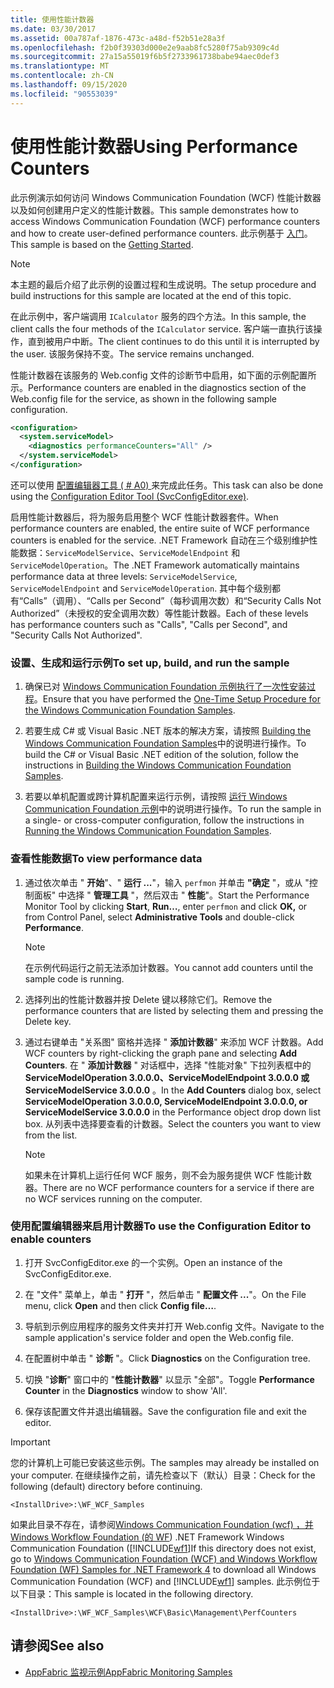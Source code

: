 ```yaml
---
title: 使用性能计数器
ms.date: 03/30/2017
ms.assetid: 00a787af-1876-473c-a48d-f52b51e28a3f
ms.openlocfilehash: f2b0f39303d000e2e9aab8fc5280f75ab9309c4d
ms.sourcegitcommit: 27a15a55019f6b5f2733961738babe94aec0def3
ms.translationtype: MT
ms.contentlocale: zh-CN
ms.lasthandoff: 09/15/2020
ms.locfileid: "90553039"
---
```

# <a name="using-performance-counters"></a><span data-ttu-id="0f651-102">使用性能计数器</span><span class="sxs-lookup"><span data-stu-id="0f651-102">Using Performance Counters</span></span>
<span data-ttu-id="0f651-103">此示例演示如何访问 Windows Communication Foundation (WCF) 性能计数器以及如何创建用户定义的性能计数器。</span><span class="sxs-lookup"><span data-stu-id="0f651-103">This sample demonstrates how to access Windows Communication Foundation (WCF) performance counters and how to create user-defined performance counters.</span></span> <span data-ttu-id="0f651-104">此示例基于 [入门](getting-started-sample.md)。</span><span class="sxs-lookup"><span data-stu-id="0f651-104">This sample is based on the [Getting Started](getting-started-sample.md).</span></span>  
  
> [!NOTE]
> <span data-ttu-id="0f651-105">本主题的最后介绍了此示例的设置过程和生成说明。</span><span class="sxs-lookup"><span data-stu-id="0f651-105">The setup procedure and build instructions for this sample are located at the end of this topic.</span></span>  
  
 <span data-ttu-id="0f651-106">在此示例中，客户端调用 `ICalculator` 服务的四个方法。</span><span class="sxs-lookup"><span data-stu-id="0f651-106">In this sample, the client calls the four methods of the `ICalculator` service.</span></span> <span data-ttu-id="0f651-107">客户端一直执行该操作，直到被用户中断。</span><span class="sxs-lookup"><span data-stu-id="0f651-107">The client continues to do this until it is interrupted by the user.</span></span> <span data-ttu-id="0f651-108">该服务保持不变。</span><span class="sxs-lookup"><span data-stu-id="0f651-108">The service remains unchanged.</span></span>  
  
 <span data-ttu-id="0f651-109">性能计数器在该服务的 Web.config 文件的诊断节中启用，如下面的示例配置所示。</span><span class="sxs-lookup"><span data-stu-id="0f651-109">Performance counters are enabled in the diagnostics section of the Web.config file for the service, as shown in the following sample configuration.</span></span>  
  
```xml  
<configuration>  
  <system.serviceModel>  
    <diagnostics performanceCounters="All" />
  </system.serviceModel>  
</configuration>  
```  
  
 <span data-ttu-id="0f651-110">还可以使用 [配置编辑器工具 ( # A0) ](../configuration-editor-tool-svcconfigeditor-exe.md)来完成此任务。</span><span class="sxs-lookup"><span data-stu-id="0f651-110">This task can also be done using the [Configuration Editor Tool (SvcConfigEditor.exe)](../configuration-editor-tool-svcconfigeditor-exe.md).</span></span>  
  
 <span data-ttu-id="0f651-111">启用性能计数器后，将为服务启用整个 WCF 性能计数器套件。</span><span class="sxs-lookup"><span data-stu-id="0f651-111">When performance counters are enabled, the entire suite of WCF performance counters is enabled for the service.</span></span> <span data-ttu-id="0f651-112">.NET Framework 自动在三个级别维护性能数据：`ServiceModelService`、`ServiceModelEndpoint` 和 `ServiceModelOperation`。</span><span class="sxs-lookup"><span data-stu-id="0f651-112">The .NET Framework automatically maintains performance data at three levels: `ServiceModelService`, `ServiceModelEndpoint` and `ServiceModelOperation`.</span></span> <span data-ttu-id="0f651-113">其中每个级别都有“Calls”（调用）、“Calls per Second”（每秒调用次数）和“Security Calls Not Authorized”（未授权的安全调用次数）等性能计数器。</span><span class="sxs-lookup"><span data-stu-id="0f651-113">Each of these levels has performance counters such as "Calls", "Calls per Second", and "Security Calls Not Authorized".</span></span>  
  
### <a name="to-set-up-build-and-run-the-sample"></a><span data-ttu-id="0f651-114">设置、生成和运行示例</span><span class="sxs-lookup"><span data-stu-id="0f651-114">To set up, build, and run the sample</span></span>  
  
1. <span data-ttu-id="0f651-115">确保已对 [Windows Communication Foundation 示例执行了一次性安装过程](one-time-setup-procedure-for-the-wcf-samples.md)。</span><span class="sxs-lookup"><span data-stu-id="0f651-115">Ensure that you have performed the [One-Time Setup Procedure for the Windows Communication Foundation Samples](one-time-setup-procedure-for-the-wcf-samples.md).</span></span>  
  
2. <span data-ttu-id="0f651-116">若要生成 C# 或 Visual Basic .NET 版本的解决方案，请按照 [Building the Windows Communication Foundation Samples](building-the-samples.md)中的说明进行操作。</span><span class="sxs-lookup"><span data-stu-id="0f651-116">To build the C# or Visual Basic .NET edition of the solution, follow the instructions in [Building the Windows Communication Foundation Samples](building-the-samples.md).</span></span>  
  
3. <span data-ttu-id="0f651-117">若要以单机配置或跨计算机配置来运行示例，请按照 [运行 Windows Communication Foundation 示例](running-the-samples.md)中的说明进行操作。</span><span class="sxs-lookup"><span data-stu-id="0f651-117">To run the sample in a single- or cross-computer configuration, follow the instructions in [Running the Windows Communication Foundation Samples](running-the-samples.md).</span></span>  
  
### <a name="to-view-performance-data"></a><span data-ttu-id="0f651-118">查看性能数据</span><span class="sxs-lookup"><span data-stu-id="0f651-118">To view performance data</span></span>  
  
1. <span data-ttu-id="0f651-119">通过依次单击 " **开始**"、" **运行 ...**"，输入 `perfmon` 并单击 **"确定** "，或从 "控制面板" 中选择 " **管理工具** "，然后双击 " **性能**"。</span><span class="sxs-lookup"><span data-stu-id="0f651-119">Start the Performance Monitor Tool by clicking **Start**, **Run…**, enter `perfmon` and click **OK,** or from Control Panel, select **Administrative Tools** and double-click **Performance**.</span></span>  
  
    > [!NOTE]
    > <span data-ttu-id="0f651-120">在示例代码运行之前无法添加计数器。</span><span class="sxs-lookup"><span data-stu-id="0f651-120">You cannot add counters until the sample code is running.</span></span>  
  
2. <span data-ttu-id="0f651-121">选择列出的性能计数器并按 Delete 键以移除它们。</span><span class="sxs-lookup"><span data-stu-id="0f651-121">Remove the performance counters that are listed by selecting them and pressing the Delete key.</span></span>  
  
3. <span data-ttu-id="0f651-122">通过右键单击 "关系图" 窗格并选择 " **添加计数器**" 来添加 WCF 计数器。</span><span class="sxs-lookup"><span data-stu-id="0f651-122">Add WCF counters by right-clicking the graph pane and selecting **Add Counters**.</span></span> <span data-ttu-id="0f651-123">在 " **添加计数器** " 对话框中，选择 "性能对象" 下拉列表框中的 **ServiceModelOperation 3.0.0.0、ServiceModelEndpoint 3.0.0.0 或 ServiceModelService 3.0.0.0** 。</span><span class="sxs-lookup"><span data-stu-id="0f651-123">In the **Add Counters** dialog box, select **ServiceModelOperation 3.0.0.0, ServiceModelEndpoint 3.0.0.0, or ServiceModelService 3.0.0.0** in the Performance object drop down list box.</span></span> <span data-ttu-id="0f651-124">从列表中选择要查看的计数器。</span><span class="sxs-lookup"><span data-stu-id="0f651-124">Select the counters you want to view from the list.</span></span>  
  
    > [!NOTE]
    > <span data-ttu-id="0f651-125">如果未在计算机上运行任何 WCF 服务，则不会为服务提供 WCF 性能计数器。</span><span class="sxs-lookup"><span data-stu-id="0f651-125">There are no WCF performance counters for a service if there are no WCF services running on the computer.</span></span>  
  
### <a name="to-use-the-configuration-editor-to-enable-counters"></a><span data-ttu-id="0f651-126">使用配置编辑器来启用计数器</span><span class="sxs-lookup"><span data-stu-id="0f651-126">To use the Configuration Editor to enable counters</span></span>  
  
1. <span data-ttu-id="0f651-127">打开 SvcConfigEditor.exe 的一个实例。</span><span class="sxs-lookup"><span data-stu-id="0f651-127">Open an instance of the SvcConfigEditor.exe.</span></span>  
  
2. <span data-ttu-id="0f651-128">在 "文件" 菜单上，单击 " **打开** "，然后单击 " **配置文件 ...**"。</span><span class="sxs-lookup"><span data-stu-id="0f651-128">On the File menu, click **Open** and then click **Config file…**.</span></span>  
  
3. <span data-ttu-id="0f651-129">导航到示例应用程序的服务文件夹并打开 Web.config 文件。</span><span class="sxs-lookup"><span data-stu-id="0f651-129">Navigate to the sample application's service folder and open the Web.config file.</span></span>  
  
4. <span data-ttu-id="0f651-130">在配置树中单击 " **诊断** "。</span><span class="sxs-lookup"><span data-stu-id="0f651-130">Click **Diagnostics** on the Configuration tree.</span></span>  
  
5. <span data-ttu-id="0f651-131">切换 "**诊断**" 窗口中的 "**性能计数器**" 以显示 "全部"。</span><span class="sxs-lookup"><span data-stu-id="0f651-131">Toggle **Performance Counter** in the **Diagnostics** window to show 'All'.</span></span>  
  
6. <span data-ttu-id="0f651-132">保存该配置文件并退出编辑器。</span><span class="sxs-lookup"><span data-stu-id="0f651-132">Save the configuration file and exit the editor.</span></span>  
  
> [!IMPORTANT]
> <span data-ttu-id="0f651-133">您的计算机上可能已安装这些示例。</span><span class="sxs-lookup"><span data-stu-id="0f651-133">The samples may already be installed on your computer.</span></span> <span data-ttu-id="0f651-134">在继续操作之前，请先检查以下（默认）目录：</span><span class="sxs-lookup"><span data-stu-id="0f651-134">Check for the following (default) directory before continuing.</span></span>  
>
> `<InstallDrive>:\WF_WCF_Samples`  
>
> <span data-ttu-id="0f651-135">如果此目录不存在，请参阅[Windows Communication Foundation (wcf) ，并 Windows Workflow Foundation (的 WF](https://www.microsoft.com/download/details.aspx?id=21459)) .NET Framework Windows Communication Foundation ([!INCLUDE[wf1](../../../../includes/wf1-md.md)]</span><span class="sxs-lookup"><span data-stu-id="0f651-135">If this directory does not exist, go to [Windows Communication Foundation (WCF) and Windows Workflow Foundation (WF) Samples for .NET Framework 4](https://www.microsoft.com/download/details.aspx?id=21459) to download all Windows Communication Foundation (WCF) and [!INCLUDE[wf1](../../../../includes/wf1-md.md)] samples.</span></span> <span data-ttu-id="0f651-136">此示例位于以下目录：</span><span class="sxs-lookup"><span data-stu-id="0f651-136">This sample is located in the following directory.</span></span>  
>
> `<InstallDrive>:\WF_WCF_Samples\WCF\Basic\Management\PerfCounters`  
  
## <a name="see-also"></a><span data-ttu-id="0f651-137">请参阅</span><span class="sxs-lookup"><span data-stu-id="0f651-137">See also</span></span>

- <span data-ttu-id="0f651-138">[AppFabric 监视示例](/previous-versions/appfabric/ff383407(v=azure.10))</span><span class="sxs-lookup"><span data-stu-id="0f651-138">[AppFabric Monitoring Samples](/previous-versions/appfabric/ff383407(v=azure.10))</span></span>

